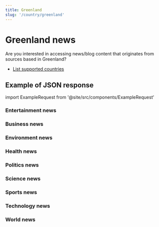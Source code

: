 ```yaml
---
title: Greenland
slug: '/country/greenland'
---
```


# Greenland news

Are you interested in accessing news/blog content that originates from sources based in Greenland?

- [List supported countries](/get-articles/countries)

## Example of JSON response

import ExampleRequest from '@site/src/components/ExampleRequest'

### Entertainment news
<ExampleRequest url="https://api.apitube.io/v1/news/articles?limit=2&category=news/Arts_and_Entertainment&language=gl"></ExampleRequest>

### Business news
<ExampleRequest url="https://api.apitube.io/v1/news/articles?limit=2&category=news/Business&language=gl"></ExampleRequest>

### Environment news
<ExampleRequest url="https://api.apitube.io/v1/news/articles?limit=2&category=news/Environment&language=gl"></ExampleRequest>

### Health news
<ExampleRequest url="https://api.apitube.io/v1/news/articles?limit=2&category=news/Health&language=gl"></ExampleRequest>

### Politics news
<ExampleRequest url="https://api.apitube.io/v1/news/articles?limit=2&category=news/Politics&language=gl"></ExampleRequest>

### Science news
<ExampleRequest url="https://api.apitube.io/v1/news/articles?limit=2&category=news/Science&language=gl"></ExampleRequest>

### Sports news
<ExampleRequest url="https://api.apitube.io/v1/news/articles?limit=2&category=news/Sports&language=gl"></ExampleRequest>

### Technology news
<ExampleRequest url="https://api.apitube.io/v1/news/articles?limit=2&category=news/Technology&language=gl"></ExampleRequest>

### World news
<ExampleRequest url="https://api.apitube.io/v1/news/articles?limit=2&category=news/World&language=gl"></ExampleRequest>
